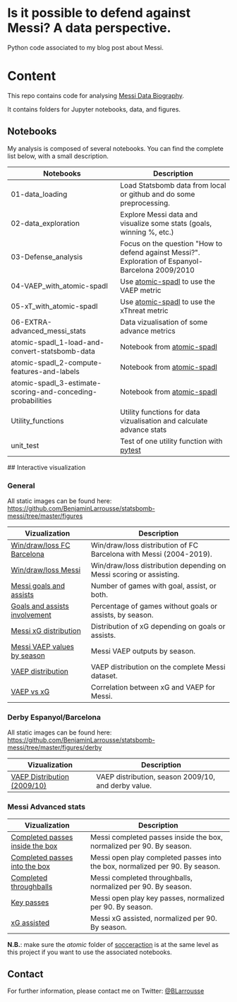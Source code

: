 # Is it possible to defend against Messi? A data perspective.

Python code associated to my blog post about Messi.

# Content

This repo contains code for analysing [Messi Data Biography](https://github.com/statsbomb/open-data).

It contains folders for Jupyter notebooks, data, and figures.
 
## Notebooks

My analysis is composed of several notebooks. You can find the complete list below, with a small description.

| Notebooks | Description |
| ------ | ------ |
| 01-data_loading | Load Statsbomb data from local or github and do some preprocessing. |
| 02-data_exploration | Explore Messi data and visualize some stats (goals, winning %, etc.) |
| 03-Defense_analysis | Focus on the question "How to defend against Messi?". Exploration of Espanyol-Barcelona 2009/2010 |
| 04-VAEP_with_atomic-spadl | Use [atomic-spadl](https://github.com/ML-KULeuven/socceraction/tree/atomic) to use the VAEP metric |
| 05-xT_with_atomic-spadl | Use [atomic-spadl](https://github.com/ML-KULeuven/socceraction/tree/atomic) to use the xThreat metric |
| 06-EXTRA-advanced_messi_stats | Data vizualisation of some advance metrics |
| atomic-spadl_1-load-and-convert-statsbomb-data | Notebook from [atomic-spadl](https://github.com/ML-KULeuven/socceraction/tree/atomic) |
| atomic-spadl_2-compute-features-and-labels | Notebook from [atomic-spadl](https://github.com/ML-KULeuven/socceraction/tree/atomic) |
| atomic-spadl_3-estimate-scoring-and-conceding-probabilities | Notebook from [atomic-spadl](https://github.com/ML-KULeuven/socceraction/tree/atomic) |
| Utility_functions | Utility functions for data vizualisation and calculate advance stats |
| unit_test | Test of one utility function with [pytest](https://docs.pytest.org/en/latest/) |

## Interactive visualization

### General

All static images can be found here: https://github.com/BenjaminLarrousse/statsbomb-messi/tree/master/figures

| Vizualization | Description |
| ------ | ------ |
| [Win/draw/loss FC Barcelona](https://benjaminlarrousse.github.io/statsbomb-messi/figures/win_draw_loss_barcelona.html) | Win/draw/loss distribution of FC Barcelona with Messi (2004-2019). |
| [Win/draw/loss Messi](https://benjaminlarrousse.github.io/statsbomb-messi/figures/win_draw_loss_messi.html) | Win/draw/loss distribution depending on Messi scoring or assisting. |
| [Messi goals and assists](https://benjaminlarrousse.github.io/statsbomb-messi/figures/messi_goals_and_assists.html) | Number of games with goal, assist, or both. |
| [Goals and assists involvement](https://benjaminlarrousse.github.io/statsbomb-messi/figures/messi_percentage_involvement_goals_assists.html) | Percentage of games without goals or assists, by season. |
| [Messi xG distribution](https://benjaminlarrousse.github.io/statsbomb-messi/figures/messi_xg_probability_distribution.html) | Distribution of xG depending on goals or assists. |
| [Messi VAEP values by season](https://benjaminlarrousse.github.io/statsbomb-messi/figures/vaep_by_season_messi_.html) | Messi VAEP outputs by season. |
| [VAEP distribution](https://benjaminlarrousse.github.io/statsbomb-messi/figures/vaep_distribution.html) | VAEP distribution on the complete Messi dataset.|
| [VAEP vs xG](https://benjaminlarrousse.github.io/statsbomb-messi/figures/vaep_vs_xg_messi.html) | Correlation between xG and VAEP for Messi. |

### Derby Espanyol/Barcelona

All static images can be found here: https://github.com/BenjaminLarrousse/statsbomb-messi/tree/master/figures/derby

| Vizualization | Description |
| ------ | ------ |
| [VAEP Distribution (2009/10)](https://benjaminlarrousse.github.io/statsbomb-messi/figures/derby/vaep_distribution_messi_0910.html) | VAEP distribution, season 2009/10, and derby value. |

### Messi Advanced stats

| Vizualization | Description |
| ------ | ------ |
| [Completed passes inside the box](https://benjaminlarrousse.github.io/statsbomb-messi/figures/advanced-stats/completed_passes_inside_box.html) | Messi completed passes inside the box, normalized per 90. By season. |
| [Completed passes into the box](https://benjaminlarrousse.github.io/statsbomb-messi/figures/advanced-stats/completed_passes_into_box.html) | Messi open play completed passes into the box, normalized per 90. By season. |
| [Completed throughballs](https://benjaminlarrousse.github.io/statsbomb-messi/figures/advanced-stats/completed_throughballs.html) | Messi completed throughballs, normalized per 90. By season. |
| [Key passes](https://benjaminlarrousse.github.io/statsbomb-messi/figures/advanced-stats/key_passes.html) | Messi open play key passes, normalized per 90. By season. |
| [xG assisted](https://benjaminlarrousse.github.io/statsbomb-messi/figures/advanced-stats/xG_assisted.html) | Messi xG assisted, normalized per 90. By season. |


**N.B.**: make sure the _atomic_ folder of [socceraction](https://github.com/ML-KULeuven/socceraction/tree/atomic) is at the same level as this project if you want to use the associated notebooks.

## Contact

For further information, please contact me on Twitter: [@BLarrousse](https://twitter.com/BLarrousse)

